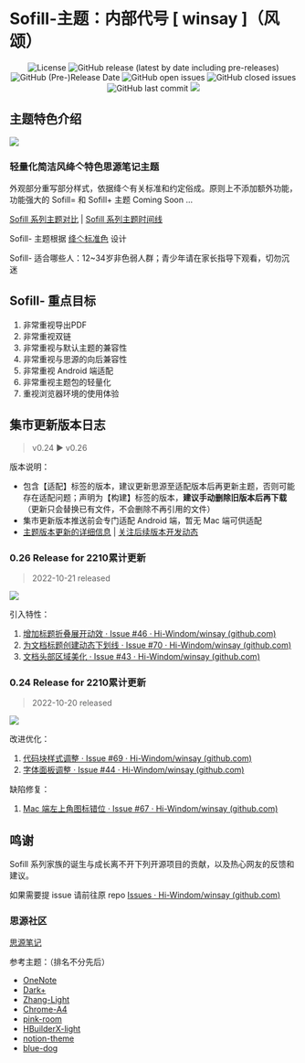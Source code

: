 # Sofill-主题：内部代号 [ winsay ]（风颂）

<p align="center">
    <img src="https://img.shields.io/pypi/l/color-theme-analyse.svg" alt="License">
    <img alt="GitHub release (latest by date including pre-releases)" src="https://img.shields.io/github/v/release/Hi-Windom/winsay?include_prereleases">
    <img alt="GitHub (Pre-)Release Date" src="https://img.shields.io/github/release-date-pre/Hi-Windom/winsay">
    <img alt="GitHub open issues" src="https://img.shields.io/github/issues-raw/Hi-Windom/winsay"/>
    <img alt="GitHub closed issues" src="https://img.shields.io/github/issues-closed-raw/Hi-Windom/winsay">
    <img alt="GitHub last commit" src="https://img.shields.io/github/last-commit/Hi-Windom/winsay">
    <a href="tencent://AddContact/?fromId=45&fromSubId=1&subcmd=all&uin=694357845&website=www.oicqzone.com"><img src="https://img.shields.io/badge/QQ-694357845-orange"></a>
</p>

## 主题特色介绍

<p><img src="https://user-images.githubusercontent.com/83791825/196950046-492cf9ee-14b3-4ba0-995d-2e2323acb9e4.png"/></p>

### 轻量化简洁风绛亽特色思源笔记主题

外观部分重写部分样式，依据绛亽有关标准和约定俗成。原则上不添加额外功能，功能强大的 Sofill= 和 Sofill+ 主题 Coming Soon ...

[Sofill 系列主题对比](https://github.com/Hi-Windom/Sofill/wiki/Sofill-%E7%B3%BB%E5%88%97%E4%B8%BB%E9%A2%98%E5%A6%82%E4%BD%95%E9%80%89%E6%8B%A9)  |  [Sofill 系列主题时间线 ](https://github.com/Hi-Windom/Sofill/wiki/Sofill-%E7%B3%BB%E5%88%97%E5%AE%B6%E6%97%8F%E6%97%B6%E9%97%B4%E7%BA%BF)

Sofill- 主题根据 [绛亽标准色](https://github.com/Hi-Windom/Sofill/wiki/Sofill-%E7%B3%BB%E5%88%97%E4%B8%BB%E9%A2%98%E9%80%9A%E7%94%A8%E6%A0%87%E5%87%86%E8%89%B2) 设计

Sofill- 适合哪些人：12~34岁非色弱人群；青少年请在家长指导下观看，切勿沉迷

## Sofill- 重点目标

1. 非常重视导出PDF
2. 非常重视双链
3. 非常重视与默认主题的兼容性
4. 非常重视与思源的向后兼容性
5. 非常重视 Android 端适配
6. 非常重视主题包的轻量化
7. 重视浏览器环境的使用体验

## 集市更新版本日志

> v0.24 ▶ v0.26

版本说明：

* 包含【适配】标签的版本，建议更新思源至适配版本后再更新主题，否则可能存在适配问题；声明为【构建】标签的版本，**建议手动删除旧版本后再下载**（更新只会替换已有文件，不会删除不再引用的文件）
* 集市更新版本推送前会专门适配 Android 端，暂无 Mac 端可供适配
* [主题版本更新的详细信息](https://github.com/Hi-Windom/winsay/releases)  |  [关注后续版本开发动态](https://github.com/Hi-Windom/winsay/milestones)

### 0.26 Release for 2210累计更新

> 2022-10-21 released

<p><img src="https://img.shields.io/badge/%E9%80%82%E9%85%8D-2.4.3-green"/></p>

引入特性：

1. [增加标题折叠展开动效 · Issue #46 · Hi-Windom/winsay (github.com)](https://github.com/Hi-Windom/winsay/issues/46)
2. [为文档标题创建动态下划线 · Issue #70 · Hi-Windom/winsay (github.com)](https://github.com/Hi-Windom/winsay/issues/70)
3. [文档头部区域美化 · Issue #43 · Hi-Windom/winsay (github.com)](https://github.com/Hi-Windom/winsay/issues/43)

### 0.24 Release for 2210累计更新

> 2022-10-20 released

<p><img src="https://img.shields.io/badge/%E9%80%82%E9%85%8D-2.4.3-green"/></p>

改进优化：

1. [代码块样式调整 · Issue #69 · Hi-Windom/winsay (github.com)](https://github.com/Hi-Windom/winsay/issues/69)
2. [字体面板调整 · Issue #44 · Hi-Windom/winsay (github.com)](https://github.com/Hi-Windom/winsay/issues/44)

缺陷修复：

1. [Mac 端左上角图标错位 · Issue #67 · Hi-Windom/winsay (github.com)](https://github.com/Hi-Windom/winsay/issues/67)

## 鸣谢

Sofill 系列家族的诞生与成长离不开下列开源项目的贡献，以及热心网友的反馈和建议。

如果需要提 issue 请前往原 repo [Issues · Hi-Windom/winsay (github.com)](https://github.com/Hi-Windom/winsay/issues)

### 思源社区

[思源笔记](https://github.com/siyuan-note/siyuan)

参考主题：（排名不分先后）

* [OneNote](https://github.com/UserZYF/OneNote)
* [Dark+](https://github.com/Zuoqiu-Yingyi/siyuan-theme-dark-plus)
* [Zhang-Light](https://github.com/UserZYF/zhang-light)
* [Chrome-A4](https://github.com/UserZYF/Chrome-A4)
* [pink-room](https://github.com/StarDustSheep/pink-room)
* [HBuilderX-light](https://github.com/UFDXD/HBuilderX-Light)
* [notion-theme](https://github.com/royc01/notion-theme)
* [blue-dog](https://github.com/UserZYF/blue-dog)
